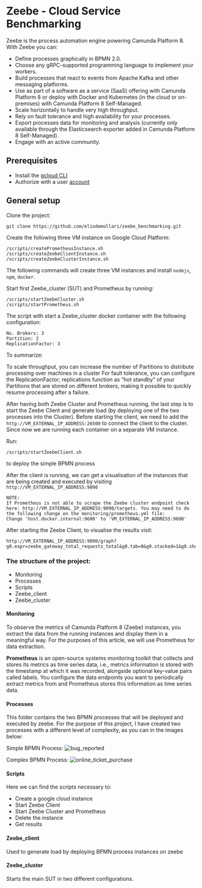 # Zeebe - Cloud Service Benchmarking

Zeebe is the process automation engine powering Camunda Platform 8.
With Zeebe you can:
- Define processes graphically in BPMN 2.0.
- Choose any gRPC-supported programming language to implement your workers.
- Build processes that react to events from Apache Kafka and other messaging platforms.
- Use as part of a software as a service (SaaS) offering with Camunda Platform 8 or deploy with Docker and Kubernetes (in the cloud or on-premises) with Camunda Platform 8 Self-Managed.
- Scale horizontally to handle very high throughput.
- Rely on fault tolerance and high availability for your processes.
- Export processes data for monitoring and analysis (currently only available through the Elasticsearch exporter added in Camunda Platform 8 Self-Managed).
- Engage with an active community.

## Prerequisites
- Install the [gcloud CLI](https://cloud.google.com/sdk/docs/install)
- Authorize with a user [account](https://cloud.google.com/sdk/docs/authorizing#authorize_with_a_user_account)

## General setup  

Clone the project:
```
git clone https://github.com/eliodemollari/zeebe_benchmarking.git
```

Create the following three VM instance on Google Cloud Platform: 
```
/scripts/createPrometheusInstance.sh
/scripts/createZeebeClientInstance.sh
/scripts/createZeebeClusterInstance.sh
```
The following commands will create three VM instances and install ```nodejs```, ```npm```, ```docker```.

Start first Zeebe_cluster (SUT) and Prometheus by running: 
```
/scripts/startZeebeCluster.sh
/scripts/startPrometheus.sh
```
The script with start a Zeebe_cluster docker container with the following configuration:

```
No. Brokers: 3
Partition: 2
ReplicationFactor: 3
```
To summarize:

To scale throughput, you can increase the number of Partitions to distribute processing over machines in a cluster
For fault tolerance, you can configure the ReplicationFactor; replications function as “hot standby” of your Partitions that are stored on different brokers, making it possible to quickly resume processing after a failure. 


After having both Zeebe Cluster and Prometheus running, the last step is to start the Zeebe Client and generate load (by deploying one of the two processes into the Cluster). 
Before starting the client, we need to add the ```http://VM_EXTERNAL_IP_ADDRESS:26500``` to connect the client to the cluster. Since now we are running each container on a separate VM instance. 

Run:
```
/scripts/startZeebeClient.sh
```
to deploy the simple BPMN process


After the client is running, we can get a visualisation of the instances that are being created and executed by visiting ```http://VM_EXTERNAL_IP_ADDRESS:9090```

```
NOTE:
If Prometheus is not able to scrape the Zeebe cluster endpoint check here: http://VM_EXTERNAL_IP_ADDRESS:9090/targets. You may need to do the following change on the monitoring/prometheus.yml file:
Change 'host.docker.internal:9600' to 'VM_EXTERNAL_IP_ADDRESS:9600'
```

After starting the Zeebe Client, to visualise the results visit: 
```
http://VM_EXTERNAL_IP_ADDRESS:9090/graph?g0.expr=zeebe_gateway_total_requests_total&g0.tab=0&g0.stacked=1&g0.show_exemplars=0&g0.range_input=30m&g1.expr=zeebe_executed_instances_total&g1.tab=0&g1.stacked=1&g1.show_exemplars=0&g1.range_input=30m
```

### The structure of the project:
- Monitoring
- Processes
- Scripts
- Zeebe_client
- Zeebe_cluster

#### Monitoring
To observe the metrics of Camunda Platform 8 (Zeebe) instances, you extract the data from the running instances and display them in a meaningful way. For the purposes of this article, we will use Prometheus for data extraction.

**Prometheus** is an open-source systems monitoring toolkit that collects and stores its metrics as time series data, i.e., metrics information is stored with the timestamp at which it was recorded, alongside optional key-value pairs called labels. You configure the data endpoints you want to periodically extract metrics from and Prometheus stores this information as time series data.


#### Processes
This folder contains the two BPMN processes that will be deployed and executed by zeebe. For the purpose of this project, I have created two processes with a different level of complexity, as you can in the images below:

Simple BPMN Process:
![bug_reported](https://user-images.githubusercontent.com/34032442/217483784-e8708f31-e4a7-4181-8bf8-90bc11eaf1e5.png)

Complex BPMN Process:
![online_ticket_purchase](https://user-images.githubusercontent.com/34032442/217483497-90879e10-6742-4ba9-9962-2136dcb6b785.png)


#### Scripts
Here we can find the scripts necessary to: 
- Create a google cloud instance
- Start Zeebe Client
- Start Zeebe Cluster and Prometheus
- Delete the instance
- Get results


#### Zeebe_client
Used to generate load by deploying BPMN process instances on zeebe 


#### Zeebe_cluster
Starts the main SUT in two different configurations. 





